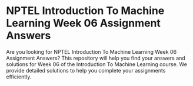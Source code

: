# NPTEL Introduction To Machine Learning Week 06 Assignment Answers

Are you looking for NPTEL Introduction To Machine Learning Week 06 Assignment Answers? This repository will help you find your answers and solutions for Week 06 of the Introduction To Machine Learning course. We provide detailed solutions to help you complete your assignments efficiently.